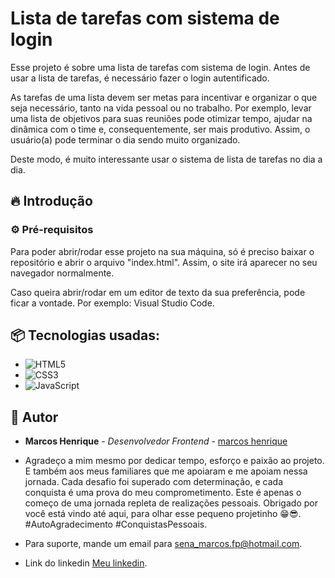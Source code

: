 
# Lista de tarefas com sistema de login

Esse projeto é sobre uma lista de tarefas com sistema de login. Antes de usar a lista de tarefas, é necessário fazer o login autentificado. 

As tarefas de uma lista devem ser metas para incentivar e organizar o que seja necessário, tanto na vida pessoal ou no trabalho. Por exemplo, levar uma lista de objetivos para suas reuniões pode otimizar tempo, ajudar na dinâmica com o time e, consequentemente, ser mais produtivo. Assim, o usuário(a) pode terminar o dia sendo muito organizado.

Deste modo, é muito interessante usar o sistema de lista de tarefas no dia a dia.

## 🔥 Introdução


### ⚙️ Pré-requisitos

Para poder abrir/rodar esse projeto na sua máquina, só é preciso baixar o repositório e abrir o arquivo "index.html". Assim, o site irá aparecer no seu navegador normalmente.

Caso queira abrir/rodar em um editor de texto da sua preferência, pode ficar a vontade. Por exemplo: Visual Studio Code.

## 📦 Tecnologias usadas:

* ![HTML5](https://img.shields.io/badge/html5-%23E34F26.svg?style=for-the-badge&logo=html5&logoColor=white)
* ![CSS3](https://img.shields.io/badge/css3-%231572B6.svg?style=for-the-badge&logo=css3&logoColor=white)
* ![JavaScript](https://img.shields.io/badge/javascript-%23323330.svg?style=for-the-badge&logo=javascript&logoColor=%23F7DF1E)

## 👷 Autor

* **Marcos Henrique** - *Desenvolvedor Frontend* - [marcos henrique](https://github.com/marcoshgss)

* Agradeço a mim mesmo por dedicar tempo, esforço e paixão ao projeto. E também aos meus familiares que me apoiaram e me apoiam nessa jornada. Cada desafio foi superado com determinação, e cada conquista é uma prova do meu comprometimento. Este é apenas o começo de uma jornada repleta de realizações pessoais. Obrigado por você está vindo até aqui, para olhar esse pequeno projetinho 😁😎. #AutoAgradecimento #ConquistasPessoais.
* Para suporte, mande um email para sena_marcos.fp@hotmail.com.
* Link do linkedin [Meu linkedin](https://www.linkedin.com/in/marcos-henrique-gomess/).